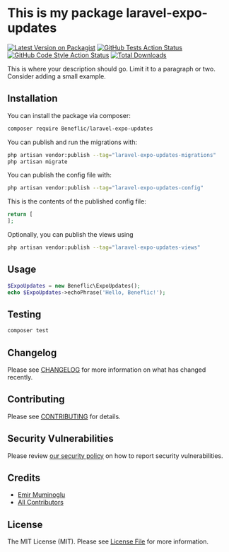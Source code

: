 # This is my package laravel-expo-updates

[![Latest Version on Packagist](https://img.shields.io/packagist/v/Beneflic/laravel-expo-updates.svg?style=flat-square)](https://packagist.org/packages/Beneflic/laravel-expo-updates)
[![GitHub Tests Action Status](https://img.shields.io/github/actions/workflow/status/Beneflic/laravel-expo-updates/run-tests.yml?branch=main&label=tests&style=flat-square)](https://github.com/Beneflic/laravel-expo-updates/actions?query=workflow%3Arun-tests+branch%3Amain)
[![GitHub Code Style Action Status](https://img.shields.io/github/actions/workflow/status/Beneflic/laravel-expo-updates/fix-php-code-style-issues.yml?branch=main&label=code%20style&style=flat-square)](https://github.com/Beneflic/laravel-expo-updates/actions?query=workflow%3A"Fix+PHP+code+style+issues"+branch%3Amain)
[![Total Downloads](https://img.shields.io/packagist/dt/Beneflic/laravel-expo-updates.svg?style=flat-square)](https://packagist.org/packages/Beneflic/laravel-expo-updates)

This is where your description should go. Limit it to a paragraph or two. Consider adding a small example.

## Installation

You can install the package via composer:

```bash
composer require Beneflic/laravel-expo-updates
```

You can publish and run the migrations with:

```bash
php artisan vendor:publish --tag="laravel-expo-updates-migrations"
php artisan migrate
```

You can publish the config file with:

```bash
php artisan vendor:publish --tag="laravel-expo-updates-config"
```

This is the contents of the published config file:

```php
return [
];
```

Optionally, you can publish the views using

```bash
php artisan vendor:publish --tag="laravel-expo-updates-views"
```

## Usage

```php
$ExpoUpdates = new Beneflic\ExpoUpdates();
echo $ExpoUpdates->echoPhrase('Hello, Beneflic!');
```

## Testing

```bash
composer test
```

## Changelog

Please see [CHANGELOG](CHANGELOG.md) for more information on what has changed recently.

## Contributing

Please see [CONTRIBUTING](CONTRIBUTING.md) for details.

## Security Vulnerabilities

Please review [our security policy](../../security/policy) on how to report security vulnerabilities.

## Credits

- [Emir Muminoglu](https://github.com/Beneflic)
- [All Contributors](../../contributors)

## License

The MIT License (MIT). Please see [License File](LICENSE.md) for more information.
